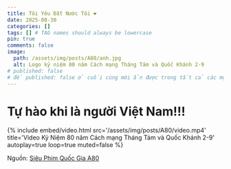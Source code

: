 ```yaml
---
title: Tôi Yêu Đất Nước Tôi ❤️
date: 2025-08-30
categories: []
tags: [] # TAG names should always be lowercase
pin: true
comments: false
image:
  path: /assets/img/posts/A80/anh.jpg
  alt: Logo kỷ niệm 80 năm Cách mạng Tháng Tám và Quốc Khánh 2-9
# published: false
# để published: false ở cuối cùng mới ẩn được trong tất cả các mục
---
```


# Tự hào khi là người Việt Nam!!!
{%
  include embed/video.html
  src='/assets/img/posts/A80/video.mp4'
  title='Video Kỷ Niệm 80 năm Cách mạng Tháng Tám và Quốc Khánh 2-9'
  autoplay=true
  loop=true
  muted=false
%}

Nguồn: [Siêu Phim Quốc Gia A80](https://www.tiktok.com/@sieu.phim.a80/video/7543086947720367367?is_from_webapp=1&sender_device=pc&web_id=7544404835497608720)
